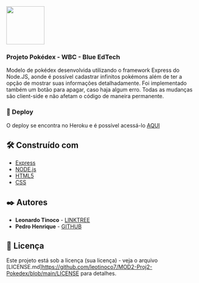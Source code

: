 <img src="https://user-images.githubusercontent.com/95504029/151560441-2e792d97-fd65-462c-8fd7-70f581de5674.gif" width="100">

### Projeto Pokédex - WBC - Blue EdTech

Modelo de pokédex desenvolvida utilizando o framework Express do Node.JS, aonde é possível cadastrar infinitos pokémons além de ter a opção de mostrar suas informações detalhadamente. Foi implementado também um botão para apagar, caso haja algum erro.
Todas as mudanças são client-side e não afetam o código de maneira permanente.

### 🔧 Deploy

O deploy se encontra no Heroku e é possível acessá-lo <a href="https://mod2-proj-pokedex.herokuapp.com/" target="_blank">AQUI</a>

## 🛠️ Construído com

* [Express](https://expressjs.com/)
* [NODE.js](https://nodejs.org/)
* [HTML5](https://developer.mozilla.org/en-US/docs/Glossary/HTML5)
* [CSS](https://developer.mozilla.org/pt-BR/docs/Web/CSS)

## ✒️ Autores

* **Leonardo Tinoco** - [LINKTREE](https://linktr.ee/leotinoco7)
* **Pedro Henrique** - [GITHUB](https://github.com/phcPedro)

## 📄 Licença

Este projeto está sob a licença (sua licença) - veja o arquivo [LICENSE.md]https://github.com/leotinoco7/MOD2-Proj2-Pokedex/blob/main/LICENSE para detalhes.
